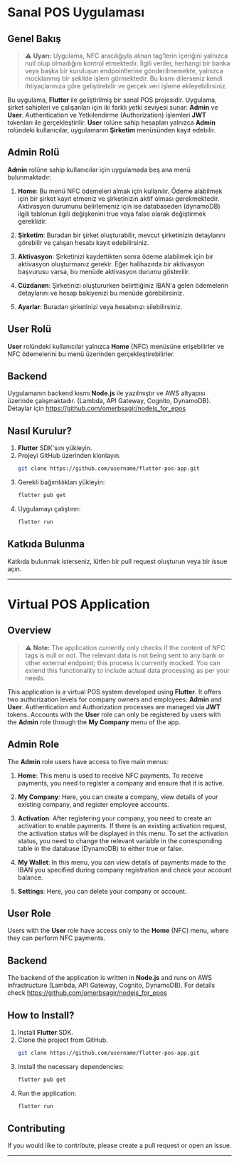 
# Sanal POS Uygulaması

## Genel Bakış

> ⚠️ **Uyarı:** Uygulama, NFC aracılığıyla alınan tag'lerin içeriğini yalnızca null olup olmadığını kontrol etmektedir. İlgili veriler, herhangi bir banka veya başka bir kuruluşun endpointlerine gönderilmemekte, yalnızca mocklanmış bir şekilde işlem görmektedir. Bu kısmı dilerseniz kendi ihtiyaçlarınıza göre geliştirebilir ve gerçek veri işleme ekleyebilirsiniz.


Bu uygulama, **Flutter** ile geliştirilmiş bir sanal POS projesidir. Uygulama, şirket sahipleri ve çalışanları için iki farklı yetki seviyesi sunar: **Admin** ve **User**. Authentication ve Yetkilendirme (Authorization) işlemleri **JWT** tokenları ile gerçekleştirilir. **User** rolüne sahip hesapları yalnızca **Admin** rolündeki kullanıcılar, uygulamanın **Şirketim** menüsünden kayıt edebilir.

## Admin Rolü

**Admin** rolüne sahip kullanıcılar için uygulamada beş ana menü bulunmaktadır:

1. **Home**: Bu menü NFC ödemeleri almak için kullanılır. Ödeme alabilmek için bir şirket kayıt etmeniz ve şirketinizin aktif olması gerekmektedir. Aktivasyon durumunu belirlemeniz için ise databaseden (dynamoDB) ilgili tablonun ilgili değişkenini true veya false olarak değiştirmek gereklidir.

2. **Şirketim**: Buradan bir şirket oluşturabilir, mevcut şirketinizin detaylarını görebilir ve çalışan hesabı kayıt edebilirsiniz.

3. **Aktivasyon**: Şirketinizi kaydettikten sonra ödeme alabilmek için bir aktivasyon oluşturmanız gerekir. Eğer halihazırda bir aktivasyon başvurusu varsa, bu menüde aktivasyon durumu gösterilir.

4. **Cüzdanım**: Şirketinizi oluştururken belirttiğiniz IBAN'a gelen ödemelerin detaylarını ve hesap bakiyenizi bu menüde görebilirsiniz.

5. **Ayarlar**: Buradan şirketinizi veya hesabınızı silebilirsiniz.

## User Rolü

**User** rolündeki kullanıcılar yalnızca **Home** (NFC) menüsüne erişebilirler ve NFC ödemelerini bu menü üzerinden gerçekleştirebilirler.

## Backend

Uygulamanın backend kısmı **Node.js** ile yazılmıştır ve AWS altyapısı üzerinde çalışmaktadır. (Lambda, API Gateway, Cognito, DynamoDB). Detaylar için https://github.com/omerbsagir/nodejs_for_epos

## Nasıl Kurulur?

1. **Flutter** SDK'sını yükleyin.
2. Projeyi GitHub üzerinden klonlayın.
   ```bash
   git clone https://github.com/username/flutter-pos-app.git
   ```
3. Gerekli bağımlılıkları yükleyin:
   ```bash
   flutter pub get
   ```
4. Uygulamayı çalıştırın:
   ```bash
   flutter run
   ```

## Katkıda Bulunma

Katkıda bulunmak isterseniz, lütfen bir pull request oluşturun veya bir issue açın.

---

# Virtual POS Application

## Overview

> ⚠️ **Note:** The application currently only checks if the content of NFC tags is null or not. The relevant data is not being sent to any bank or other external endpoint; this process is currently mocked. You can extend this functionality to include actual data processing as per your needs.


This application is a virtual POS system developed using **Flutter**. It offers two authorization levels for company owners and employees: **Admin** and **User**. Authentication and Authorization processes are managed via **JWT** tokens. Accounts with the **User** role can only be registered by users with the **Admin** role through the **My Company** menu of the app.

## Admin Role

The **Admin** role users have access to five main menus:

1. **Home**: This menu is used to receive NFC payments. To receive payments, you need to register a company and ensure that it is active.

2. **My Company**: Here, you can create a company, view details of your existing company, and register employee accounts.

3. **Activation**: After registering your company, you need to create an activation to enable payments. If there is an existing activation request, the activation status will be displayed in this menu. To set the activation status, you need to change the relevant variable in the corresponding table in the database (DynamoDB) to either true or false.

4. **My Wallet**: In this menu, you can view details of payments made to the IBAN you specified during company registration and check your account balance.

5. **Settings**: Here, you can delete your company or account.

## User Role

Users with the **User** role have access only to the **Home** (NFC) menu, where they can perform NFC payments.

## Backend

The backend of the application is written in **Node.js** and runs on AWS infrastructure (Lambda, API Gateway, Cognito, DynamoDB). For details check https://github.com/omerbsagir/nodejs_for_epos

## How to Install?

1. Install **Flutter** SDK.
2. Clone the project from GitHub.
   ```bash
   git clone https://github.com/username/flutter-pos-app.git
   ```
3. Install the necessary dependencies:
   ```bash
   flutter pub get
   ```
4. Run the application:
   ```bash
   flutter run
   ```

## Contributing

If you would like to contribute, please create a pull request or open an issue.

---

